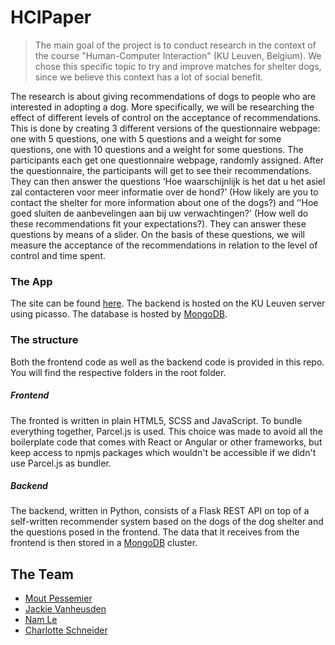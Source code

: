# HCIPaper

> The main goal of the project is to conduct research in the context of the course "Human-Computer Interaction" (KU Leuven, Belgium). We chose this specific topic to try and improve matches for shelter dogs, since we believe this context has a lot of social benefit.

The research is about giving recommendations of dogs to people who are interested in adopting a dog. More specifically, we will be researching the effect of different levels of control on the acceptance of recommendations. This is done by creating 3 different versions of the questionnaire webpage: one with 5 questions, one with 5 questions and a weight for some questions, one with 10 questions and a weight for some questions. The participants each get one questionnaire webpage, randomly assigned. After the questionnaire, the participants will get to see their recommendations. They can then answer the questions ‘Hoe waarschijnlijk is het dat u het asiel zal contacteren voor meer informatie over de hond?’ (How likely are you to contact the shelter for more information about one of the dogs?) and ‘'Hoe goed sluiten de aanbevelingen aan bij uw verwachtingen?' (How well do these recommendations fit your expectations?). They can answer these questions by means of a slider. On the basis of these questions, we will measure the acceptance of the recommendations in relation to the level of control and time spent.

### The App

The site can be found [here](https://hondenzoeker.web.app/).
The backend is hosted on the KU Leuven server using picasso.
The database is hosted by [MongoDB](https://www.mongodb.com/atlas/database).

### The structure

Both the frontend code as well as the backend code is provided in this repo. You will find the respective folders in the root folder.

##### Frontend

The fronted is written in plain HTML5, SCSS and JavaScript. To bundle everything together, Parcel.js is used. This choice was made to avoid all the boilerplate code that comes with React or Angular or other frameworks, but keep access to npmjs packages which wouldn't be accessible if we didn't use Parcel.js as bundler.

##### Backend

The backend, written in Python, consists of a Flask REST API on top of a self-written recommender system based on the dogs of the dog shelter and the questions posed in the frontend. The data that it receives from the frontend is then stored in a [MongoDB](https://www.mongodb.com/atlas/database) cluster.

## The Team

- [Mout Pessemier](https://www.linkedin.com/in/moutpessemier/)
- [Jackie Vanheusden](https://www.linkedin.com/in/jackie-vanheusden-595960254/)
- [Nam Le](https://www.linkedin.com/in/nam-le-036069232/)
- [Charlotte Schneider](https://www.linkedin.com/in/charlotte-schneider-depr%C3%A9-b0a6b9238/)
